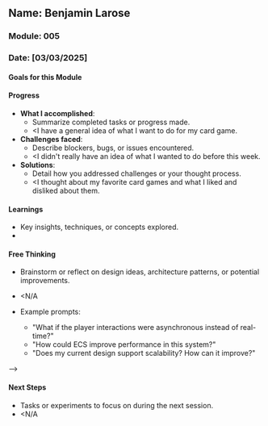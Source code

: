 <!-- Markdown Docs: https://docs.github.com/en/get-started/writing-on-github/getting-started-with-writing-and-formatting-on-github/basic-writing-and-formatting-syntax -->
## Name: Benjamin Larose
### Module: 005

<!-- Repeat the below as needed-->
### Date: [03/03/2025]

#### Goals for this Module
<!-- Example Template (include the brackets to make a checklist, fill them in as appropriate
- [x] Goal 1: Learn more about game design
- [x] Goal 2: Think of idea for game
- [x] Goal 3: Think of unique feature for game
-->

#### Progress
- **What I accomplished**:
  - Summarize completed tasks or progress made.
  - <I have a general idea of what I want to do for my card game.
- **Challenges faced**:
  - Describe blockers, bugs, or issues encountered.
  -  <I didn't really have an idea of what I wanted to do before this week.
- **Solutions**:
  - Detail how you addressed challenges or your thought process.
  -  <I thought about my favorite card games and what I liked and disliked about them.

#### Learnings
- Key insights, techniques, or concepts explored.
-  <!--Your entry here or N/A if not applicable for this entry-->

#### Free Thinking
- Brainstorm or reflect on design ideas, architecture patterns, or potential improvements.
-  <N/A
 
- Example prompts:
  - "What if the player interactions were asynchronous instead of real-time?"
  - "How could ECS improve performance in this system?"
  - "Does my current design support scalability? How can it improve?"
  
-->

#### Next Steps
- Tasks or experiments to focus on during the next session.
-  <N/A
